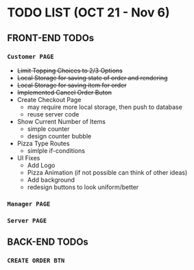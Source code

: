 # TODO LIST (OCT 21 - Nov 6)

## FRONT-END TODOs

### `Customer PAGE`

- <del>Limit Topping Choices to 2/3 Options</del>
- <del>Local Storage for saving state of order and rendering</del>
- <del>Local Storage for saving item for order</del>
- <del>Implemented Cancel Order Buton </del>
- Create Checkout Page
  - may require more local storage, then push to database
  - reuse server code
- Show Current Number of Items
  - simple counter
  - design counter bubble
- Pizza Type Routes
  - simlple if-conditions
- UI Fixes
  - Add Logo
  - Pizza Animation (if not possible can think of other ideas)
  - Add background
  - redesign buttons to look uniform/better

### `Manager PAGE`

### `Server PAGE`

## BACK-END TODOs

### `CREATE ORDER BTN`
